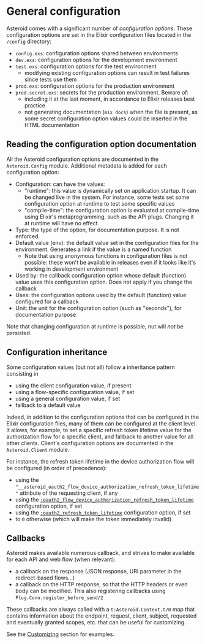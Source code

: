 # General configuration

Asteroid comes with a significant number of *configuration options*. These configuration options
are set in the Elixir configuration files located in the `/config` directory:
- `config.exs`: configuration options shared between environments
- `dev.exs`: configuration options for the development environment
- `test.exs`: configuration options for the test environment
  - modifying existing configuration options can result in test failures since tests use them
- `prod.exs`: configuration options for the production environment
- `prod.secret.exs`: secrets for the production environment. Beware of:
  - including it at the last moment, in accordance to Elixir releases best practice
  - not generating documentation (`mix docs`) when the file is present, as some secret
  configuration option values could be inserted in the HTML documentation

## Reading the configuration option documentation

All the Asteroid configuration options are documented in the `Asteroid.Config` module.
Additional metadata is added for each configuration option:
- Configuration: can have the values:
  - "runtime": this value is dynamically set on application startup. It can be changed live in
  the system. For instance, some tests set some configuration option at runtime to test some
  specific values
  - "compile-time": the configuration option is evaluated at compile-time using Elixir's
  metaprogramming, such as the API plugs. Changing it at runtime will have no effect.
- Type: the type of the option, for documentation purpose. It is not enforced.
- Default value (env): the default value set in the configuration files for the environment.
Generates a link if the value is a named function
  - Note that using anonymous functions in configuration files is not possible: these won't be
  available in releases even if it looks like it's working in development environment
- Used by: the callback configuration option whose default (function) value uses this
configuration option. Does not apply if you change the callback
- Uses: the configuration options used by the default (function) value configured for a callback
- Unit: the unit for the configuration option (such as "seconds"), for documentation purpose

Note that changing configuration at runtime is possible, nut will *not* be persisted.

## Configuration inheritance

Some configuration values (but not all) follow a inheritance pattern consisting in
- using the client configuration value, if present
- using a flow-specific configuration value, if set
- using a general configuration value, if set
- fallback to a default value

Indeed, in addition to the configuration options that can be configured in the Elixir
configuration files, many of them can be configured at the client level. It allows, for example,
to set a specific refresh token lifetime value for the authorization flow for a specific client,
and fallback to another value for all other clients. Client's configuration options are
documented in the `Asteroid.Client` module.

For instance, the refresh token lifetime in the device authorization flow will be configured
(in order of precedence):
- using the `"__asteroid_oauth2_flow_device_authorization_refresh_token_lifetime"` attribute
of the requesting client, if any
- using the [`:oauth2_flow_device_authorization_refresh_token_lifetime`](Asteroid.Config.html#module-oauth2_flow_device_authorization_refresh_token_lifetime)
configuration option, if set
- using the [`:oauth2_refresh_token_lifetime`](Asteroid.Config.html#module-oauth2_refresh_token_lifetime)
configuration option, if set
- to `0` otherwise (which will make the token immediately invalid)

## Callbacks

Asteroid makes available numerous callback, and strives to make available for each API and web
flow (when relevant):
- a callback on the response (JSON response, URI parameter in the redirect-based flows...)
- a callback on the HTTP response, so that the HTTP headers or even body can be modified. This
also registering callbacks using `Plug.Conn.register_before_send/2`

These callbacks are always called with a `t:Asteroid.Context.t/0` map that contains
information about the endpoint, request, client, subject, requested and eventually granted
scopes, etc. that can be useful for
customizing.

See the [Customizing](customizing.html) section for examples.
